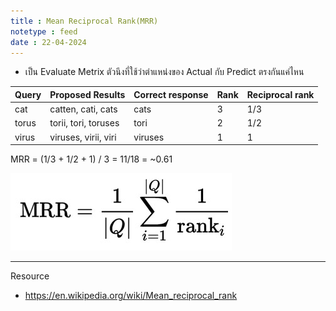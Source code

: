 ```yaml
---
title : Mean Reciprocal Rank(MRR)
notetype : feed
date : 22-04-2024
---
```


- เป็น Evaluate Metrix ตัวนึงที่ใช้ว่าตำแหน่งของ Actual กับ Predict ตรงกันแค่ไหน

Query 	|Proposed Results 	|Correct response 	|Rank 	|Reciprocal rank
--- | --- | ---| ---| ---
cat 	|catten, cati, cats| 	cats| 	3| 	1/3
torus 	|torii, tori, toruses| 	tori| 	2 |	1/2
virus 	|viruses, virii, viri| 	viruses| 	1 |	1 

MRR = (1/3 + 1/2 + 1) / 3 = 11/18 = ~0.61

![Formula](/assets/img/Other/MRR.jpeg)

---
Resource
- https://en.wikipedia.org/wiki/Mean_reciprocal_rank